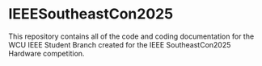 # IEEESoutheastCon2025
This repository contains all of the code and coding documentation for the WCU IEEE Student Branch created for the IEEE SoutheastCon2025 Hardware competition. 
